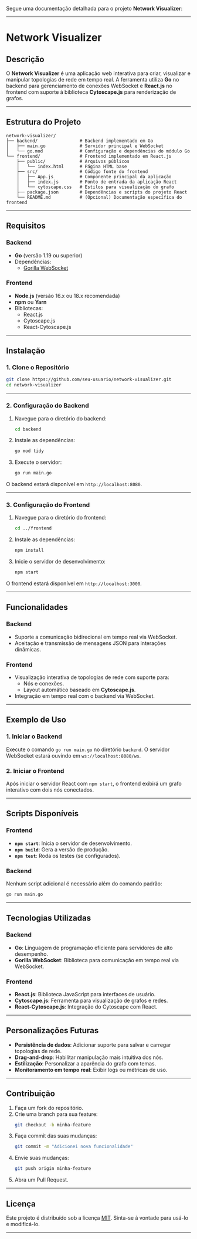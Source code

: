 Segue uma documentação detalhada para o projeto **Network Visualizer**:

---

# **Network Visualizer**

## **Descrição**
O **Network Visualizer** é uma aplicação web interativa para criar, visualizar e manipular topologias de rede em tempo real. A ferramenta utiliza **Go** no backend para gerenciamento de conexões WebSocket e **React.js** no frontend com suporte à biblioteca **Cytoscape.js** para renderização de grafos.

---

## **Estrutura do Projeto**

```plaintext
network-visualizer/
├── backend/                # Backend implementado em Go
│   ├── main.go             # Servidor principal e WebSocket
│   └── go.mod              # Configuração e dependências do módulo Go
└── frontend/               # Frontend implementado em React.js
    ├── public/             # Arquivos públicos
    │   └── index.html      # Página HTML base
    ├── src/                # Código fonte do frontend
    │   ├── App.js          # Componente principal da aplicação
    │   ├── index.js        # Ponto de entrada da aplicação React
    │   └── cytoscape.css   # Estilos para visualização do grafo
    ├── package.json        # Dependências e scripts do projeto React
    └── README.md           # (Opcional) Documentação específica do frontend
```

---

## **Requisitos**

### **Backend**
- **Go** (versão 1.19 ou superior)
- Dependências:
  - [Gorilla WebSocket](https://github.com/gorilla/websocket)

### **Frontend**
- **Node.js** (versão 16.x ou 18.x recomendada)
- **npm** ou **Yarn**
- Bibliotecas:
  - React.js
  - Cytoscape.js
  - React-Cytoscape.js

---

## **Instalação**

### **1. Clone o Repositório**
```bash
git clone https://github.com/seu-usuario/network-visualizer.git
cd network-visualizer
```

---

### **2. Configuração do Backend**
1. Navegue para o diretório do backend:
   ```bash
   cd backend
   ```
2. Instale as dependências:
   ```bash
   go mod tidy
   ```
3. Execute o servidor:
   ```bash
   go run main.go
   ```

O backend estará disponível em `http://localhost:8080`.

---

### **3. Configuração do Frontend**
1. Navegue para o diretório do frontend:
   ```bash
   cd ../frontend
   ```
2. Instale as dependências:
   ```bash
   npm install
   ```
3. Inicie o servidor de desenvolvimento:
   ```bash
   npm start
   ```

O frontend estará disponível em `http://localhost:3000`.

---

## **Funcionalidades**

### **Backend**
- Suporte a comunicação bidirecional em tempo real via WebSocket.
- Aceitação e transmissão de mensagens JSON para interações dinâmicas.

### **Frontend**
- Visualização interativa de topologias de rede com suporte para:
  - Nós e conexões.
  - Layout automático baseado em **Cytoscape.js**.
- Integração em tempo real com o backend via WebSocket.

---

## **Exemplo de Uso**

### 1. **Iniciar o Backend**
Execute o comando `go run main.go` no diretório `backend`. O servidor WebSocket estará ouvindo em `ws://localhost:8080/ws`.

### 2. **Iniciar o Frontend**
Após iniciar o servidor React com `npm start`, o frontend exibirá um grafo interativo com dois nós conectados.

---

## **Scripts Disponíveis**

### **Frontend**
- **`npm start`**: Inicia o servidor de desenvolvimento.
- **`npm build`**: Gera a versão de produção.
- **`npm test`**: Roda os testes (se configurados).

### **Backend**
Nenhum script adicional é necessário além do comando padrão:
```bash
go run main.go
```

---

## **Tecnologias Utilizadas**

### **Backend**
- **Go**: Linguagem de programação eficiente para servidores de alto desempenho.
- **Gorilla WebSocket**: Biblioteca para comunicação em tempo real via WebSocket.

### **Frontend**
- **React.js**: Biblioteca JavaScript para interfaces de usuário.
- **Cytoscape.js**: Ferramenta para visualização de grafos e redes.
- **React-Cytoscape.js**: Integração do Cytoscape com React.

---

## **Personalizações Futuras**

- **Persistência de dados**: Adicionar suporte para salvar e carregar topologias de rede.
- **Drag-and-drop**: Habilitar manipulação mais intuitiva dos nós.
- **Estilização**: Personalizar a aparência do grafo com temas.
- **Monitoramento em tempo real**: Exibir logs ou métricas de uso.

---

## **Contribuição**
1. Faça um fork do repositório.
2. Crie uma branch para sua feature:
   ```bash
   git checkout -b minha-feature
   ```
3. Faça commit das suas mudanças:
   ```bash
   git commit -m "Adicionei nova funcionalidade"
   ```
4. Envie suas mudanças:
   ```bash
   git push origin minha-feature
   ```
5. Abra um Pull Request.

---

## **Licença**
Este projeto é distribuído sob a licença [MIT](https://opensource.org/licenses/MIT). Sinta-se à vontade para usá-lo e modificá-lo.

---

